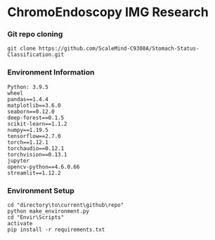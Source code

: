 # ChromoEndoscopy IMG Research

### Git repo cloning

```
git clone https://github.com/ScaleMind-C9308A/Stomach-Status-Classification.git
```

### Environment Information

```
Python: 3.9.5
wheel 
pandas==1.4.4
matplotlib==3.6.0
seaborn==0.12.0
deep-forest==0.1.5
scikit-learn==1.1.2
numpy==1.19.5
tensorflow==2.7.0
torch==1.12.1
torchaudio==0.12.1
torchvision==0.13.1
jupyter
opencv-python==4.6.0.66
streamlit==1.12.2
```

### Environment Setup

```
cd "directory\to\current\github\repo"
python make_environment.py
cd "Envir\Scripts"
activate
pip install -r requirements.txt
```

